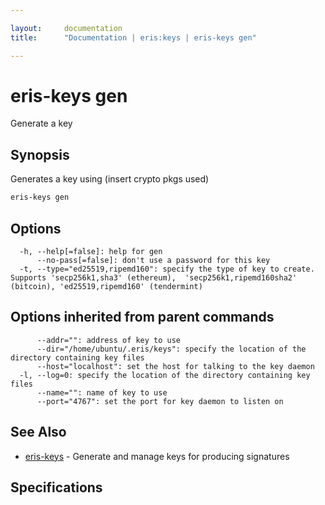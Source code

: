 ```yaml
---

layout:     documentation
title:      "Documentation | eris:keys | eris-keys gen"

---
```


# eris-keys gen

Generate a key

## Synopsis

Generates a key using (insert crypto pkgs used)

```bash
eris-keys gen
```

## Options

```
  -h, --help[=false]: help for gen
      --no-pass[=false]: don't use a password for this key
  -t, --type="ed25519,ripemd160": specify the type of key to create. Supports 'secp256k1,sha3' (ethereum),  'secp256k1,ripemd160sha2' (bitcoin), 'ed25519,ripemd160' (tendermint)
```

## Options inherited from parent commands

```
      --addr="": address of key to use
      --dir="/home/ubuntu/.eris/keys": specify the location of the directory containing key files
      --host="localhost": set the host for talking to the key daemon
  -l, --log=0: specify the location of the directory containing key files
      --name="": name of key to use
      --port="4767": set the port for key daemon to listen on
```

## See Also

* [eris-keys](https://docs.erisindustries.com/documentation/eris-keys/0.12.0-rc2/eris-keys/)	 - Generate and manage keys for producing signatures

## Specifications



